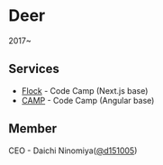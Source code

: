 # Deer

2017~

## Services

- [Flock](https://flock.codes) - Code Camp (Next.js base)
- [CAMP](https://to.camp) - Code Camp (Angular base)

## Member

CEO - Daichi Ninomiya([@d151005](https://twitter.com/d151005))
